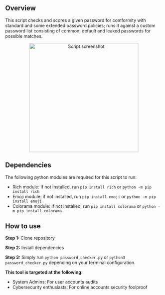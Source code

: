 ## Overview
This script checks and scores a given password for comformity with standard and some extended password policies; runs it against a custom password list consisting of common, default and leaked passwords for possible matches.

<p align="center">
  <img src="https://github.com/sixth-sensei/password-complexity-checker/assets/31647166/d4e3854b-7640-42c5-8d04-4bec3d7e2879" width="350" title="Script screenshot">
</p>

## Dependencies
The following python modules are required for this script to run:

* Rich module: If not installed, run `pip install rich` or `python -m pip install rich`
* Emoji module: if not installed, run `pip install emoji` or `python -m pip install emoji`
* Colorama module: If not installed, run `pip install colorama` or `python -m pip install colorama`

## How to use
**Step 1:** Clone repository

**Step 2:** Install dependencies

**Step 3:** Simply run `python password_checker.py` or `python3 password_checker.py` depending on your terminal configuration.


**This tool is targeted at the following:**
* System Admins: For user accounts audits
* Cybersecurity enthusiasts: For online accounts security foolproof